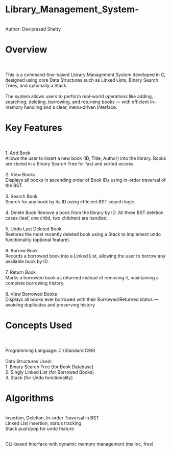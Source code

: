 # Library_Management_System-

<br> Author: Deviprasad Shetty
<br> 

# Overview
<br> 
<br> This is a command-line-based Library Management System developed in C, designed using core Data Structures such as Linked Lists, Binary Search Trees, and optionally a Stack.
<br> 
<br> The system allows users to perform real-world operations like adding, searching, deleting, borrowing, and returning books — with efficient in-memory handling and a clear, menu-driven interface.
<br> 

# Key Features
<br> 
<br> 1. Add Book
<br> Allows the user to insert a new book (ID, Title, Author) into the library. Books are stored in a Binary Search Tree for fast and sorted access.

<br> 
<br> 2. View Books
<br> Displays all books in ascending order of Book IDs using in-order traversal of the BST.

<br> 
<br> 3. Search Book
<br> Search for any book by its ID using efficient BST search logic.

<br> 
<br> 4. Delete Book
Remove a book from the library by ID. All three BST deletion cases (leaf, one child, two children) are handled.

<br> 
<br> 5. Undo Last Deleted Book
<br> Restores the most recently deleted book using a Stack to implement undo functionality (optional feature).

<br> 
<br> 6. Borrow Book
<br> Records a borrowed book into a Linked List, allowing the user to borrow any available book by ID.

<br> 
<br> 7. Return Book
<br> Marks a borrowed book as returned instead of removing it, maintaining a complete borrowing history.

<br> 
<br> 8. View Borrowed Books
<br> Displays all books ever borrowed with their Borrowed/Returned status — avoiding duplicates and preserving history

# Concepts Used
<br> 
<br> Programming Language: C (Standard C99)
<br> 
<br> Data Structures Used:
<br> 1. Binary Search Tree (for Book Database)
<br> 2. Singly Linked List (for Borrowed Books)
<br> 3. Stack (for Undo functionality)
<br> 

# Algorithms

<br> Insertion, Deletion, In-order Traversal in BST
<br> Linked List insertion, status tracking
<br> Stack push/pop for undo feature


<br> CLI-based Interface with dynamic memory management (malloc, free)


